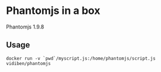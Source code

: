 # Phantomjs in a box

Phantomjs 1.9.8

## Usage

    docker run -v `pwd`/myscript.js:/home/phantomjs/script.js vidiben/phantomjs


